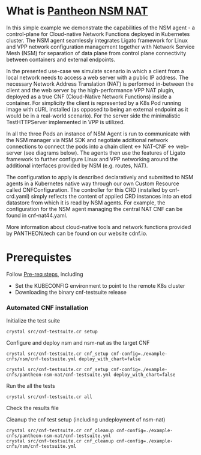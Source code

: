 # What is [Pantheon NSM NAT](https://github.com/PANTHEONtech/cnf-examples/tree/master/nsm/LFNWebinar)

In this simple example we demonstrate the capabilities of the NSM agent - a control-plane for Cloud-native Network Functions deployed in Kubernetes cluster. The NSM agent seamlessly integrates Ligato framework for Linux and VPP network configuration management together with Network Service Mesh (NSM) for separation of data plane from control plane connectivity between containers and external endpoints.

In the presented use-case we simulate scenario in which a client from a local network needs to access a web server with a public IP address. The necessary Network Address Translation (NAT) is performed in-between the client and the web server by the high-performance VPP NAT plugin, deployed as a true CNF (Cloud-Native Network Functions) inside a container. For simplicity the client is represented by a K8s Pod running image with cURL installed (as opposed to being an external endpoint as it would be in a real-world scenario). For the server side the minimalistic TestHTTPServer implemented in VPP is utilized.

In all the three Pods an instance of NSM Agent is run to communicate with the NSM manager via NSM SDK and negotiate additional network connections to connect the pods into a chain client <-> NAT-CNF <-> web-server (see diagrams below). The agents then use the features of Ligato framework to further configure Linux and VPP networking around the additional interfaces provided by NSM (e.g. routes, NAT).

The configuration to apply is described declaratively and submitted to NSM agents in a Kubernetes native way through our own Custom Resource called CNFConfiguration. The controller for this CRD (installed by cnf-crd.yaml) simply reflects the content of applied CRD instances into an etcd datastore from which it is read by NSM agents. For example, the configuration for the NSM agent managing the central NAT CNF can be found in cnf-nat44.yaml.

More information about cloud-native tools and network functions provided by PANTHEON.tech can be found on our website cdnf.io.

# Prerequistes

Follow [Pre-req steps](../../INSTALL.md#pre-requisites), including

- Set the KUBECONFIG environment to point to the remote K8s cluster
- Downloading the binary cnf-testsuite release

### Automated CNF installation

Initialize the test suite

```
crystal src/cnf-testsuite.cr setup
```

Configure and deploy nsm and nsm-nat as the target CNF

```
crystal src/cnf-testsuite.cr cnf_setup cnf-config=./example-cnfs/nsm/cnf-testsuite.yml deploy_with_chart=false

crystal src/cnf-testsuite.cr cnf_setup cnf-config=./example-cnfs/pantheon-nsm-nat/cnf-testsuite.yml deploy_with_chart=false
```

Run the all the tests

```
crystal src/cnf-testsuite.cr all
```

Check the results file

Cleanup the cnf test setup (including undeployment of nsm-nat)

```
crystal src/cnf-testsuite.cr cnf_cleanup cnf-config=./example-cnfs/pantheon-nsm-nat/cnf-testsuite.yml
crystal src/cnf-testsuite.cr cnf_cleanup cnf-config=./example-cnfs/nsm/cnf-testsuite.yml
```
